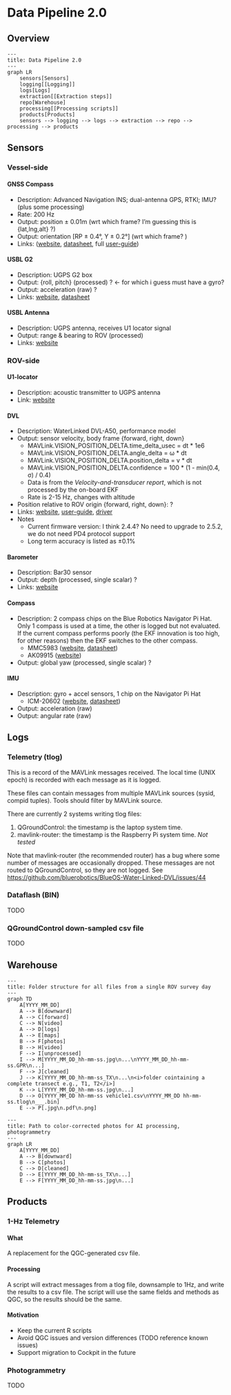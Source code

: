 # Data Pipeline 2.0

## Overview

```mermaid
---
title: Data Pipeline 2.0
---
graph LR
    sensors[Sensors]
    logging[[Logging]]
    logs[Logs]
    extraction[[Extraction steps]]
    repo[Warehouse]
    processing[[Processing scripts]]
    products[Products]
    sensors --> logging --> logs --> extraction --> repo --> processing --> products
```

## Sensors

### Vessel-side

#### GNSS Compass

* Description: Advanced Navigation INS; dual-antenna GPS, RTKl;  IMU?  (plus some processing)
* Rate: 200 Hz
* Output: position ± 0.01m (wrt which frame? I’m guessing this is {lat,lng,alt} ?)
* Output: orientation [RP ± 0.4°, Y ± 0.2°] (wrt which frame? )
* Links: ([website](https://www.advancednavigation.com/inertial-navigation-systems/satellite-compass/gnss-compass/#Documentation), [datasheet](https://www.advancednavigation.com/wp-content/uploads/2024/05/GNSS-Compass-Datasheet.pdf), full [user-guide](https://docs.advancednavigation.com/gnss-compass/Introduction.htm))

#### USBL G2

* Description: UGPS G2 box
* Output: {roll, pitch} (processed) ? ← for which i guess must have a gyro?
* Output: acceleration (raw) ?
* Links: [website](https://waterlinked.com/underwater-gps-g2), [datasheet](https://waterlinked.com/web/content/7540?unique=2f809a254e2fc004fc3918bd5a5c4219c771d812)

#### USBL Antenna

* Description: UGPS antenna, receives U1 locator signal
* Output: range & bearing to ROV (processed)
* Links: [website](https://waterlinked.com/shop/underwater-gps-antenna-102?category=2#attr=)

### ROV-side

#### U1-locator

* Description: acoustic transmitter to UGPS antenna
* Link: [website](https://waterlinked.com/shop/underwater-gps-g2-locator-u1-122?category=2#attr=)

#### DVL

* Description: WaterLinked DVL-A50, performance model
* Output: sensor velocity, body frame {forward, right, down}
  * MAVLink.VISION_POSITION_DELTA.time_delta_usec = dt * 1e6
  * MAVLink.VISION_POSITION_DELTA.angle_delta = ω * dt
  * MAVLink.VISION_POSITION_DELTA.position_delta = v * dt
  * MAVLink.VISION_POSITION_DELTA.confidence = 100 * (1 - min(0.4, σ) / 0.4)
  * Data is from the _Velocity-and-transducer report_, which is not processed by the on-board EKF
  * Rate is 2-15 Hz, changes with altitude
* Position relative to ROV origin {forward, right, down}: ?
* Links: [website](https://waterlinked.com/shop/dvl-a50-114#attr=8,53,192), [user-guide](https://waterlinked.github.io/dvl/dvl-a50/), [driver](https://github.com/bluerobotics/BlueOS-Water-Linked-DVL/)
* Notes
  * Current firmware version: I think 2.4.4? No need to upgrade to 2.5.2, we do not need PD4 protocol support
  * Long term accuracy is listed as ±0.1%

#### Barometer

* Description: Bar30 sensor
* Output: depth (processed, single scalar) ?
* Links: [website](https://bluerobotics.com/store/sensors-cameras/sensors/bar30-sensor-r1/)

#### Compass

* Description: 2 compass chips on the Blue Robotics Navigator Pi Hat. Only 1 compass is used at a time, the other is logged but not evaluated. If the current compass performs poorly (the EKF innovation is too high, for other reasons) then the EKF switches to the other compass.
  * MMC5983 ([website](https://www.memsic.com/magnetometer-5), [datasheet](https://www.memsic.com/magnetometer-5))
  * AK09915 ([website](https://www.akm.com/us/en/products/electronic-compass/lineup-electronic-compass/ak09915c/))
* Output: global yaw (processed, single scalar) ?

#### IMU

* Description: gyro + accel sensors, 1 chip on the Navigator Pi Hat
   * ICM-20602 ([website](https://invensense.tdk.com/products/motion-tracking/6-axis/icm-20602/), [datasheet](https://invensense.tdk.com/download-pdf/icm-20602-datasheet/))
* Output: acceleration (raw)
* Output: angular rate (raw)

## Logs

### Telemetry (tlog)

This is a record of the MAVLink messages received.
The local time (UNIX epoch) is recorded with each message as it is logged.

These files can contain messages from multiple MAVLink sources (sysid, compid tuples).
Tools should filter by MAVLink source.

There are currently 2 systems writing tlog files:
1. QGroundControl: the timestamp is the laptop system time.
2. mavlink-router: the timestamp is the Raspberry Pi system time. _Not tested_

Note that mavlink-router (the recommended router) has a bug where some number of messages are occasionally dropped.
These messages are not routed to QGroundControl, so they are not logged.
See https://github.com/bluerobotics/BlueOS-Water-Linked-DVL/issues/44

### Dataflash (BIN)

TODO

### QGroundControl down-sampled csv file

TODO

## Warehouse

```mermaid
---
title: Folder structure for all files from a single ROV survey day
---
graph TD
    A[YYYY_MM_DD]
    A --> B[downward]
    A --> C[forward]
    C --> N[video]
    A --> D[logs]
    A --> E[maps]
    B --> F[photos]
    B --> H[video]
    F --> I[unprocessed]
    I --> M[YYYY_MM_DD_hh-mm-ss.jpg\n...\nYYYY_MM_DD_hh-mm-ss.GPR\n...]
    F --> J[cleaned]
    J --> K[YYYY_MM_DD_hh-mm-ss_TX\n...\n<i>folder cointaining a complete transect e.g., T1, T2</i>]
    K --> L[YYYY_MM_DD_hh-mm-ss.jpg\n...]
    D --> O[YYYY_MM_DD hh-mm-ss vehicle1.csv\nYYYY_MM_DD hh-mm-ss.tlog\n___.bin]
    E --> P[.jpg\n.pdf\n.png]
```

```mermaid
---
title: Path to color-corrected photos for AI processing, photogrammetry
---
graph LR
    A[YYYY_MM_DD]
    A --> B[downward]
    B --> C[photos]
    C --> D[cleaned]
    D --> E[YYYY_MM_DD_hh-mm-ss_TX\n...]
    E --> F[YYYY_MM_DD_hh-mm-ss.jpg\n...]
```



## Products

### 1-Hz Telemetry

#### What

A replacement for the QGC-generated csv file.

#### Processing

A script will extract messages from a tlog file, downsample to 1Hz, and write the results to a csv file.
The script will use the same fields and methods as QGC, so the results should be the same.

#### Motivation

* Keep the current R scripts
* Avoid QGC issues and version differences (TODO reference known issues)
* Support migration to Cockpit in the future

### Photogrammetry

TODO
